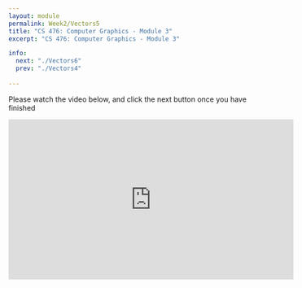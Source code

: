 ```yaml
---
layout: module
permalink: Week2/Vectors5
title: "CS 476: Computer Graphics - Module 3"
excerpt: "CS 476: Computer Graphics - Module 3"

info:
  next: "./Vectors6"
  prev: "./Vectors4"
  
---
```


Please watch the video below, and click the next button once you have finished

<iframe width="560" height="315" src="https://www.youtube.com/embed/0P-tNvwh1Mc" frameborder="0" allow="accelerometer; autoplay; encrypted-media; gyroscope; picture-in-picture" allowfullscreen></iframe>